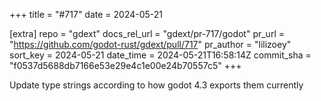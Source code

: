 +++
title = "#717"
date = 2024-05-21

[extra]
repo = "gdext"
docs_rel_url = "gdext/pr-717/godot"
pr_url = "https://github.com/godot-rust/gdext/pull/717"
pr_author = "lilizoey"
sort_key = 2024-05-21
date_time = 2024-05-21T16:58:14Z
commit_sha = "f0537d5688db7166e53e29e4c1e00e24b70557c5"
+++

Update type strings according to how godot 4.3 exports them currently
